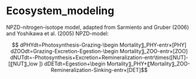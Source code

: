 # Ecosystem_modeling
NPZD-nitrogen-isotope model, adapted from Sarmiento and Gruber (2006) and Yoshikawa et al. (2005)
NPZD-model:
```math

dPHYdt=Photosynthesis-Grazing-\begin Mortality〗_PHY-entr×[PHY]

dZOOdt=Grazing-Excretion-Egestion-\begin Mortality〗_ZOO-entr×[ZOO]

dNUTdt=-Photosynthesis+Excretion+Remineralization-entr\times([NUT]-[〖NUT〗_low ])

dDETdt=Egestion+\begin Mortality〗_PHY+〖Mortality〗_ZOO-Remineralization-Sinking-entr×[DET]
```

